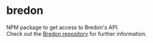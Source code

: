 # bredon

NPM package to get access to Bredon's API.<br>
Check out the [Bredon repository](https://github.com/rofrischmann/bredon) for further information.
